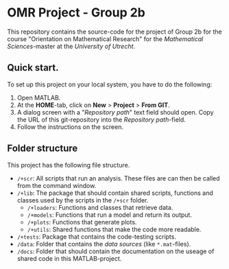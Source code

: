 # OMR Project - Group 2b

This repository contains the source-code for the project of Group 2b for 
the course "Orientation on Mathematical Research" for the 
_Mathematical Sciences_-master at the _University of Utrecht_.

## Quick start.

To set up this project on your local system, you have to do the following:

 1. Open MATLAB.
 2. At the **HOME**-tab, click on **New** > **Project** > **From GIT**.
 3. A dialog screen with a "_Repository path_" text field should open. 
    Copy the URL of this git-repository into the _Repository path_-field.
 4. Follow the instructions on the screen.


## Folder structure

This project has the following file structure.

 - `/+scr`: All scripts that run an analysis. These files are can then be
            called from the command window.
 - `/+lib`: The package that should contain shared scripts, functions
             and classes used by the scripts in the `/+scr` folder.
   - `/+loaders`: Functions and classes that retrieve data.
   - `/+models`: Functions that run a model and return its output.
   - `/+plots`: Functions that generate plots.
   - `/+utils`: Shared functions that make the code more readable.
 - `/+tests`: Package that contains the code-testing scripts.
 - `/data`: Folder that contains the _data sources_ (like `*.mat`-files).
 - `/docs`: Folder that should contain the documentation on the useage
            of shared code in this MATLAB-project.